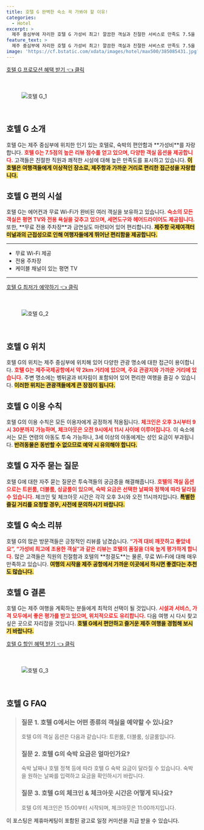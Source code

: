 ```yaml
---
title: 호텔 G 완벽한 숙소 꼭 가봐야 할 이유!
categories:
  - Hotel
excerpt: >
  제주 중심부에 자리한 호텔 G 가성비 최고! 깔끔한 객실과 친절한 서비스로 만족도 7.5을 기록했습니다. 무료 WiFi와 편리한 위치로 여행에 최적의 선택. 리뷰 속 만족감 넘치는 경험을 지금 확인해보세요!
feature_text: >
  제주 중심부에 자리한 호텔 G 가성비 최고! 깔끔한 객실과 친절한 서비스로 만족도 7.5을 기록했습니다. 무료 WiFi와 편리한 위치로 여행에 최적의 선택. 리뷰 속 만족감 넘치는 경험을 지금 확인해보세요!
image: 'https://cf.bstatic.com/xdata/images/hotel/max500/385085431.jpg?k=c9aa496f01700ee57ebc62702dbf03adae7950e5ce91b026f02b78b2ec90f06e&o=&hp=1'
---
```


<p><a class="modoo-button" href="https://tinyurl.com/2ycklb3w" rel="nofollow noopener">호텔 G 프로모션 혜택 받기 👈 클릭</a></p><br/>
<figure class="image"><img alt="호텔 G_1" src="https://cf.bstatic.com/xdata/images/hotel/max1024x768/385081450.jpg?k=8048520e02e481d42962b030c05d72e59f923349c2be74f8f258820bd7688cf1&amp;o=&amp;hp=1"/></figure><br/>

<h2 id="호텔_G_소개">호텔 G 소개</h2>
<p>호텔 G는 제주 중심부에 위치한 인기 있는 호텔로, 숙박의 편안함과 **가성비**를 자랑합니다. <b><span style="color: #ee2323;">호텔 G는 7.5점의 높은 리뷰 점수를 얻고 있으며, 다양한 객실 옵션을 제공합니다.</span></b> 고객들은 친절한 직원과 쾌적한 시설에 대해 높은 만족도를 표시하고 있습니다. <b><span style="background-color: #ffe066;">이 호텔은 여행객들에게 이상적인 장소로, 제주항과 가까운 거리로 편리한 접근성을 자랑합니다.</span></b></p>
<h2 id="호텔_G_편의_시설">호텔 G 편의 시설</h2>
<p>호텔 G는 에어컨과 무료 Wi-Fi가 완비된 여러 객실을 보유하고 있습니다. <b><span style="color: #ee2323;">숙소의 모든 객실은 평면 TV와 전용 욕실을 갖추고 있으며, 세면도구와 헤어드라이어도 제공됩니다.</span></b> 또한, **무료 전용 주차장**과 금연실도 마련되어 있어 편리합니다. <b><span style="background-color: #ffe066;">제주항 국제여객터미널과의 근접성으로 인해 여행자들에게 뛰어난 편리함을 제공합니다.</span></b></p>
<hr/>
<ul>
<li>무료 Wi-Fi 제공</li>
<li>전용 주차장</li>
<li>케이블 채널이 있는 평면 TV</li>
</ul>
<hr/>
<p><a class="modoo-button" href="https://tinyurl.com/2ycklb3w" rel="nofollow noopener">호텔 G 최저가 예약하기 👈 클릭</a></p><br/>
<figure class="image"><img alt="호텔 G_2" src="https://cf.bstatic.com/xdata/images/hotel/max500/385085431.jpg?k=c9aa496f01700ee57ebc62702dbf03adae7950e5ce91b026f02b78b2ec90f06e&amp;o=&amp;hp=1"/></figure><br/>
<h2 id="호텔_G_위치">호텔 G 위치</h2>
<p>호텔 G의 위치는 제주 중심부에 위치해 있어 다양한 관광 명소에 대한 접근이 용이합니다. <b><span style="color: #ee2323;">호텔 G는 제주국제공항에서 약 2km 거리에 있으며, 주요 관광지와 가까운 거리에 있습니다.</span></b> 주변 명소에는 벵뒤굴과 비자림이 포함되어 있어 편리한 여행을 즐길 수 있습니다. <b><span style="background-color: #ffe066;">이러한 위치는 관광객들에게 큰 장점이 됩니다.</span></b></p>
<h2 id="호텔_G_이용수칙">호텔 G 이용 수칙</h2>
<p>호텔 G의 이용 수칙은 모든 이용자에게 공정하게 적용됩니다. <b><span style="color: #ee2323;">체크인은 오후 3시부터 9시 30분까지 가능하며, 체크아웃은 오전 9시에서 11시 사이에 이루어집니다.</span></b> 이 숙소에서는 모든 연령의 아동도 투숙 가능하나, 3세 이상의 아동에게는 성인 요금이 부과됩니다. <b><span style="background-color: #ffe066;">반려동물은 동반할 수 없으므로 예약 시 유의해야 합니다.</span></b></p>
<h2 id="호텔_G_자주_묻는_질문">호텔 G 자주 묻는 질문</h2>
<p>호텔 G에 대한 자주 묻는 질문은 투숙객들의 궁금증을 해결해줍니다. <b><span style="color: #ee2323;">호텔의 객실 옵션으로는 트윈룸, 더블룸, 싱글룸이 있으며, 숙박 요금은 선택한 날짜와 정책에 따라 달라질 수 있습니다.</span></b> 체크인 및 체크아웃 시간은 각각 오후 3시와 오전 11시까지입니다. <b><span style="background-color: #ffe066;">특별한 즐길 거리를 요청할 경우, 사전에 문의하시기 바랍니다.</span></b></p>
<h2 id="호텔_G_숙소_리뷰">호텔 G 숙소 리뷰</h2>
<p>호텔 G의 많은 방문객들은 긍정적인 리뷰를 남겼습니다. <b><span style="color: #ee2323;">“가격 대비 깨끗하고 좋았네요”, “가성비 최고에 조용한 객실”과 같은 리뷰는 호텔의 품질을 더욱 높게 평가하게 합니다.</span></b> 많은 고객들은 직원의 친절함과 호텔의 **청결도**는 물론, 무료 Wi-Fi에 대해 매우 만족하고 있습니다. <b><span style="background-color: #ffe066;">여행의 시작을 제주 공항에서 가까운 이곳에서 하시면 좋겠다는 추천도 많습니다.</span></b></p>
<h2 id="호텔_G_결론">호텔 G 결론</h2>
<p>호텔 G는 제주 여행을 계획하는 분들에게 최적의 선택이 될 것입니다. <b><span style="color: #ee2323;">시설과 서비스, 가격 모두에서 좋은 평가를 받고 있으며, 위치적으로도 유리합니다.</span></b> 다음 여행 시 다시 찾고 싶은 곳으로 자리잡을 것입니다. <b><span style="background-color: #ffe066;">호텔 G에서 편안하고 즐거운 제주 여행을 경험해 보시기 바랍니다.</span></b></p>

<p><a class="modoo-button" href="https://tinyurl.com/2ycklb3w" rel="nofollow noopener">호텔 G 할인 혜택 받기 👈 클릭</a></p><br>

<figure class="image"><img src="https://cf.bstatic.com/xdata/images/hotel/max500/385081446.jpg?k=e4cc3e22b71691f6f8ec1a30dee4d537853878bee1bc57d47100e2a2e0dacb09&o=&hp=1" alt="호텔 G_3"></figure><br>
<h2 id="호텔 G_FAQ">호텔 G FAQ</h2>
<div itemscope="" itemtype="https://schema.org/FAQPage"> 
<blockquote> 
<div itemscope="" itemprop="mainEntity" itemtype="https://schema.org/Question"> 
<h3 id="질문_1" itemprop="name">질문 1. 호텔 G에서는 어떤 종류의 객실을 예약할 수 있나요?</h3> 
<div itemscope="" itemprop="acceptedAnswer" itemtype="https://schema.org/Answer"> 
<span itemprop="text"> 
<p>호텔 G의 객실 옵션은 다음과 같습니다: 트윈룸, 더블룸, 싱글룸입니다.</p> 
</span> 
</div> 
</div> 

<div itemscope="" itemprop="mainEntity" itemtype="https://schema.org/Question"> 
<h3 id="질문_2" itemprop="name">질문 2. 호텔 G의 숙박 요금은 얼마인가요?</h3> 
<div itemscope="" itemprop="acceptedAnswer" itemtype="https://schema.org/Answer"> 
<span itemprop="text"> 
<p>숙박 날짜나 호텔 정책 등에 따라 호텔 G 숙박 요금이 달라질 수 있습니다. 숙박을 원하는 날짜를 입력하고 요금을 확인하시기 바랍니다.</p> 
</span> 
</div> 
</div> 

<div itemscope="" itemprop="mainEntity" itemtype="https://schema.org/Question"> 
<h3 id="질문_3" itemprop="name">질문 3. 호텔 G의 체크인 & 체크아웃 시간은 어떻게 되나요?</h3> 
<div itemscope="" itemprop="acceptedAnswer" itemtype="https://schema.org/Answer"> 
<span itemprop="text"> 
<p>호텔 G의 체크인은 15:00부터 시작되며, 체크아웃은 11:00까지입니다.</p> 
</span> 
</div> 
</div> 
</blockquote> 
</div><p>이 포스팅은 제휴마케팅이 포함된 광고로 일정 커미션을 지급 받을 수 있습니다.</p>

